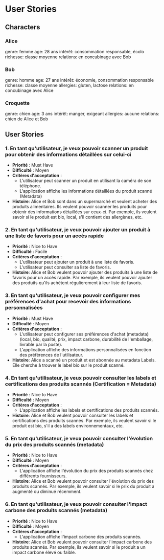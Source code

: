 # User Stories

## Characters

### Alice

genre: femme
age: 28 ans
intérêt: consommation responsable, écolo
richesse: classe moyenne
relations: en concubinage avec Bob

### Bob

genre: homme
age: 27 ans
intérêt: économie, consommation responsable
richesse: classe moyenne
allergies: gluten, lactose
relations: en concubinage avec Alice

### Croquette

genre: chien
age: 3 ans
intérêt: manger, exigeant
allergies: aucune
relations: chien de Alice et Bob

## User Stories

### 1. En tant qu'utilisateur, je veux pouvoir scanner un produit pour obtenir des informations détaillées sur celui-ci

- **Priorité** : Must Have
- **Difficulté** : Moyen
- **Critères d'acceptation** :
  - L'utilisateur peut scanner un produit en utilisant la caméra de son téléphone.
  - L'application affiche les informations détaillées du produit scanné (Metadata)
- **Histoire**: Alice et Bob sont dans un supermarché et veulent acheter des produits alimentaires. Ils veulent pouvoir scanner les produits pour obtenir des informations détaillées sur ceux-ci. Par exemple, ils veulent savoir si le produit est bio, local, s'il contient des allergènes, etc.

### 2. En tant qu'utilisateur, je veux pouvoir ajouter un produit à une liste de favoris pour un accès rapide

- **Priorité** : Nice to Have
- **Difficulté** : Facile
- **Critères d'acceptation** :
  - L'utilisateur peut ajouter un produit à une liste de favoris.
  - L'utilisateur peut consulter sa liste de favoris.
- **Histoire**: Alice et Bob veulent pouvoir ajouter des produits à une liste de favoris pour un accès rapide. Par exemple, ils veulent pouvoir ajouter des produits qu'ils achètent régulièrement à leur liste de favoris.

### 3. En tant qu'utilisateur, je veux pouvoir configurer mes préférences d'achat pour recevoir des informations personnalisées

- **Priorité** : Must Have
- **Difficulté** : Moyen
- **Critères d'acceptation** :
  - L'utilisateur peut configurer ses préférences d'achat (metadata) (local, bio, qualité, prix, impact carbone, durabilité de l'emballage, livrable par la poste).
  - L'application affiche des informations personnalisées en fonction des préférences de l'utilisateur.
- **Histoire**: Alice a scanné un produit et est abonnée au metadata Labels. Elle cherche à trouver le label bio sur le produit scanné.

### 4. En tant qu'utilisateur, je veux pouvoir consulter les labels et certifications des produits scannés (Certification = Metadata)

- **Priorité** : Nice to Have
- **Difficulté** : Moyen
- **Critères d'acceptation** :
  - L'application affiche les labels et certifications des produits scannés.
- **Histoire**: Alice et Bob veulent pouvoir consulter les labels et certifications des produits scannés. Par exemple, ils veulent savoir si le produit est bio, s'il a des labels environnementaux, etc.

### 5. En tant qu'utilisateur, je veux pouvoir consulter l'évolution du prix des produits scannés (metadata)

- **Priorité** : Nice to Have
- **Difficulté** : Moyen
- **Critères d'acceptation** :
  - L'application affiche l'évolution du prix des produits scannés chez différents fournisseurs.
- **Histoire**: Alice et Bob veulent pouvoir consulter l'évolution du prix des produits scannés. Par exemple, ils veulent savoir si le prix du produit a augmenté ou diminué récemment.

### 6. En tant qu'utilisateur, je veux pouvoir consulter l'impact carbone des produits scannés (metadata)

- **Priorité** : Nice to Have
- **Difficulté** : Moyen
- **Critères d'acceptation** :
  - L'application affiche l'impact carbone des produits scannés.
- **Histoire**: Alice et Bob veulent pouvoir consulter l'impact carbone des produits scannés. Par exemple, ils veulent savoir si le produit a un impact carbone élevé ou faible.

###
  